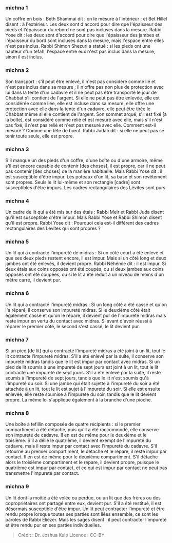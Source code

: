 
### michna 1
Un coffre en bois : Beth Shammai dit : on le mesure à l'intérieur ; et Bet Hillel disent : à l'extérieur. Les deux sont d'accord pour dire que l'épaisseur des pieds et l'épaisseur du rebord ne sont pas incluses dans la mesure. Rabbi Yose dit : les deux sont d'accord pour dire que l'épaisseur des jambes et l'épaisseur du bord sont incluses dans la mesure, mais l'espace entre elles n'est pas inclus. Rabbi Shimon Shezuri a statué : si les pieds ont une hauteur d'un tefah, l'espace entre eux n'est pas inclus dans la mesure, sinon il est inclus.

### michna 2
Son transport : s'il peut être enlevé, il n'est pas considéré comme lié et n'est pas inclus dans sa mesure ; il n'offre pas non plus de protection avec lui dans la tente d'un cadavre et il ne peut pas être transporté le jour de Chabbat s'il contient de l'argent. Si elle ne peut pas être enlevée, elle est considérée comme liée, elle est incluse dans sa mesure, elle offre une protection avec elle dans la tente d'un cadavre, elle peut être tirée le Chabbat même si elle contient de l'argent. Son sommet arqué, s'il est fixé [à la boîte], est considéré comme relié et est mesuré avec elle, mais s'il n'est pas fixé, il n'est pas relié et n'est pas mesuré avec elle. Comment est-il mesuré ? Comme une tête de bœuf. Rabbi Judah dit : si elle ne peut pas se tenir toute seule, elle est propre.

### michna 3
S'il manque un des pieds d'un coffre, d'une boîte ou d'une armoire, même s'il est encore capable de contenir [des choses], il est propre, car il ne peut pas contenir [des choses] de la manière habituelle. Mais Rabbi Yose dit : il est susceptible d'être impur. Les poteaux d'un lit, sa base et son revêtement sont propres. Seuls le lit lui-même et son rectangle [cadre] sont susceptibles d'être impurs. Les cadres rectangulaires des Lévites sont purs.

### michna 4
Un cadre de lit qui a été mis sur des étais : Rabbi Meir et Rabbi Juda disent qu'il est susceptible d'être impur. Mais Rabbi Yose et Rabbi Shimon disent qu'il est propre. Rabbi Yose dit : Pourquoi cela est-il différent des cadres rectangulaires des Lévites qui sont propres ?

### michna 5
Un lit qui a contracté l'impureté de midras : Si un côté court a été enlevé et que ses deux pieds restent encore, il est impur. Mais si un côté long et deux jambes ont été enlevés, il devient propre. Rabbi Néhémie dit : il est impur. Si deux étais aux coins opposés ont été coupés, ou si deux jambes aux coins opposés ont été coupées, ou si le lit a été réduit à un niveau de moins d'un mètre carré, il devient pur.

### michna 6
Un lit qui a contracté l'impureté midras : Si un long côté a été cassé et qu'on l'a réparé, il conserve son impureté midras. Si le deuxième côté était également cassé et qu'on le répare, il devient pur de l'impureté midras mais reste impur en vertu du contact avec midras. Si avant d'avoir réussi à réparer le premier côté, le second s'est cassé, le lit devient pur.

### michna 7
Si un pied [de lit] qui a contracté l'impureté midras a été joint à un lit, tout le lit contracte l'impureté midras. S'il a été enlevé par la suite, il conserve son impureté midras tandis que le lit est impur par contact avec midras. Si un pied de lit soumis à une impureté de sept jours est joint à un lit, tout le lit contracte une impureté de sept jours. S'il a été enlevé par la suite, il reste soumis à l'impureté de sept jours, tandis que le lit n'est soumis qu'à l'impureté du soir. Si une jambe qui était sujette à l'impureté du soir a été attachée à un lit, tout le lit est sujet à l'impureté du soir. Si elle est ensuite enlevée, elle reste soumise à l'impureté du soir, tandis que le lit devient propre. La même loi s'applique également à la branche d'une pioche.

### michna 8
Une boîte à tefillin composée de quatre récipients : si le premier compartiment a été détaché, puis qu'il a été raccommodé, elle conserve son impureté de cadavre. Il en est de même pour le deuxième et le troisième. S'il a délié le quatrième, il devient exempt de l'impureté du cadavre, mais il reste impur par contact avec l'impureté du cadavre. S'il retourne au premier compartiment, le détache et le répare, il reste impur par contact. Il en est de même pour le deuxième compartiment. S'il détache alors le troisième compartiment et le répare, il devient propre, puisque le quatrième est impur par contact, et ce qui est impur par contact ne peut pas transmettre l'impureté par contact.

### michna 9
Un lit dont la moitié a été volée ou perdue, ou un lit que des frères ou des copropriétaires ont partagé entre eux, devient pur. S'il a été restitué, il est désormais susceptible d'être impur. Un lit peut contracter l'impureté et être rendu propre lorsque toutes ses parties sont liées ensemble, ce sont les paroles de Rabbi Eliezer. Mais les sages disent : il peut contracter l'impureté et être rendu pur en ses parties individuelles.

>Crédit : Dr. Joshua Kulp
>Licence : CC-BY